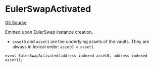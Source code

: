 # EulerSwapActivated
[Git Source](https://github.com/euler-xyz/euler-swap/blob/7080c3fe0c9f935c05849a0756ed43d959130afd/src/Events.sol)

Emitted upon EulerSwap instance creation.
* `asset0` and `asset1` are the underlying assets of the vaults.
They are always in lexical order: `asset0 < asset1`.


```solidity
event EulerSwapActivated(address indexed asset0, address indexed asset1);
```

